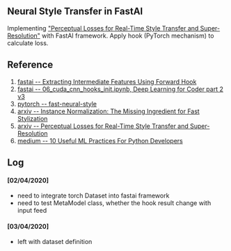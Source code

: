 ## Neural Style Transfer in FastAI
Implementing ["Perceptual Losses for Real-Time Style Transfer and Super-Resolution"](https://arxiv.org/pdf/1603.08155.pdf) with FastAI framework. Apply hook (PyTorch mechanism) to calculate loss.


## Reference
1. [fastai -- Extracting Intermediate Features Using Forward Hook](https://github.com/TheShadow29/FAI-notes/blob/master/notebooks/Using-Forward-Hook-To-Save-Features.ipynb)
2. [fastai -- 06_cuda_cnn_hooks_init.ipynb, Deep Learning for Coder part 2 v3](https://github.com/fastai/course-v3/blob/master/nbs/dl2/06_cuda_cnn_hooks_init.ipynb)
3. [pytorch -- fast-neural-style](https://github.com/pytorch/examples/tree/master/fast_neural_style)
4. [arxiv -- Instance Normalization: The Missing Ingredient for Fast Stylization](https://arxiv.org/abs/1607.08022)
5. [arxiv -- Perceptual Losses for Real-Time Style Transfer and Super-Resolution](https://arxiv.org/abs/1603.08155)
6. [medium -- 10 Useful ML Practices For Python Developers](https://medium.com/modern-nlp/10-great-ml-practices-for-python-developers-b089eefc18fc)

## Log
#### [02/04/2020]
- need to integrate torch Dataset into fastai framework
- need to test MetaModel class, whether the hook result change with input feed
  
#### [03/04/2020]
- left with dataset definition